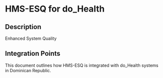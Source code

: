 # HMS-ESQ for do_Health

## Description

Enhanced System Quality

## Integration Points

This document outlines how HMS-ESQ is integrated with do_Health systems in Dominican Republic.
